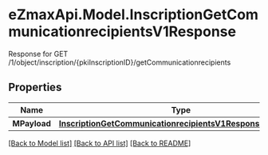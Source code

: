 # eZmaxApi.Model.InscriptionGetCommunicationrecipientsV1Response
Response for GET /1/object/inscription/{pkiInscriptionID}/getCommunicationrecipients

## Properties

Name | Type | Description | Notes
------------ | ------------- | ------------- | -------------
**MPayload** | [**InscriptionGetCommunicationrecipientsV1ResponseMPayload**](InscriptionGetCommunicationrecipientsV1ResponseMPayload.md) |  | 

[[Back to Model list]](../README.md#documentation-for-models) [[Back to API list]](../README.md#documentation-for-api-endpoints) [[Back to README]](../README.md)

